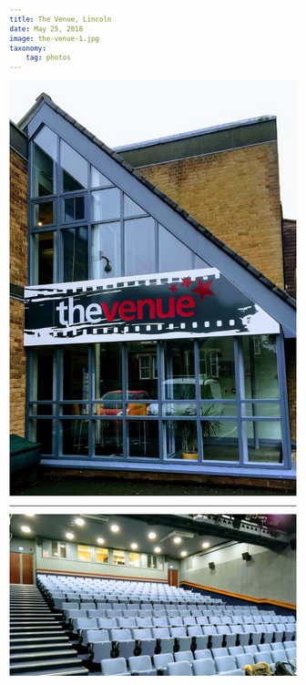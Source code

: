 ```yaml
---
title: The Venue, Lincoln
date: May 25, 2018
image: the-venue-1.jpg
taxonomy:
    tag: photos
---
```


![image](/assets/images/the-venue-1.jpg)

---

![image](/assets/images/the-venue-2.jpg)
